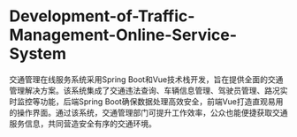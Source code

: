 # Development-of-Traffic-Management-Online-Service-System
交通管理在线服务系统采用Spring Boot和Vue技术栈开发，旨在提供全面的交通管理解决方案。该系统集成了交通违法查询、车辆信息管理、驾驶员管理、路况实时监控等功能，后端Spring Boot确保数据处理高效安全，前端Vue打造直观易用的操作界面。通过该系统，交通管理部门可提升工作效率，公众也能便捷获取交通服务信息，共同营造安全有序的交通环境。
